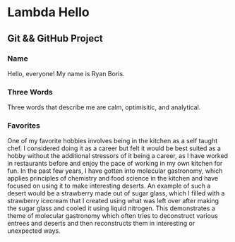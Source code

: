 # Lambda Hello

## Git && GitHub Project

### Name

Hello, everyone! My name is Ryan Boris.

### Three Words

Three words that describe me are calm, optimisitic, and analytical.

### Favorites

One of my favorite hobbies involves being in the kitchen as a self taught chef.  I considered doing it as a career but felt it would be best suited as a hobby without the additional stressors of it being a career, as I have worked in restaurants before and enjoy the pace of working in my own kitchen for fun.  In the past few years, I have gotten into molecular gastronomy, which applies principles of chemistry and food science in the kitchen and have focused on using it to make interesting deserts.  An example of such a desert would be a strawberry made out of sugar glass, which I filled with a strawberry icecream that I created using what was left over after making the sugar glass and cooled it using liquid nitrogen.  This demonstrates a theme of molecular gastronomy which often tries to deconstruct various entrees and deserts and then reconstructs them in interesting or unexpected ways.